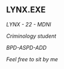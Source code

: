 ## LYNX.EXE 


  <i> LYNX - 22 - MDNI
  
  Criminology student
  
  BPD-ASPD-ADD
  
  Feel free to sit by me</i>


  
